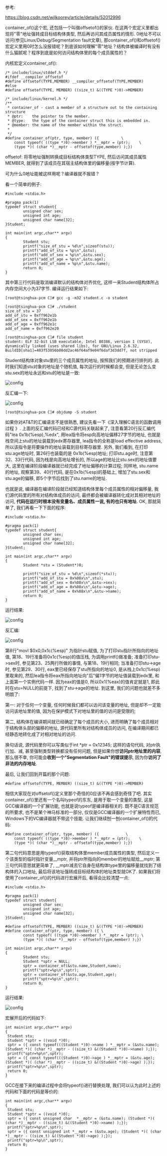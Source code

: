 参考: 

https://blog.csdn.net/wjlkoorey/article/details/52012996

container\_of()这个宏, 还包括一个叫做offsetof()的家伙. 在这两个宏定义里都出现将"零"地址强转成目标结构体类型, 然后再访问其成员属性的情形. 0地址不可以访问(参见Linux/Debug/Segmentation fault文章), 那container\_of()和offsetof()宏定义里用0时怎么没报错呢？到底该如何理解"零"地址？结构体被编译时有没有什么猫腻呢？程序到底是如何访问结构体里的每个成员属性的？

内核宏定义container\_of(): 

```
/* include/linux/stddef.h */
#ifdef __compiler_offsetof
#define offsetof(TYPE,MEMBER) __compiler_offsetof(TYPE,MEMBER)
#else
#define offsetof(TYPE, MEMBER) ((size_t) &((TYPE *)0)->MEMBER)

/* include/linux/kernel.h */
/**                                                          
 * container_of - cast a member of a structure out to the containing structure
 * @ptr:    the pointer to the member.
 * @type:   the type of the container struct this is embedded in.
 * @member: the name of the member within the struct.
 *  
 */ 
#define container_of(ptr, type, member) ({          \
    const typeof( ((type *)0)->member ) *__mptr = (ptr);    \
    (type *)( (char *)__mptr - offsetof(type,member) );})
```

offsetof: 将零地址强制转换成目标结构体类型TYPE, 然后访问其成员属性MEMBER, 就得到了该成员在其宿主结构体里的偏移量(按字节计算). 

可为什么0地址能被这样用呢？编译器就不报错？

看一个简单的例子: 

```
#include <stdio.h>

#pragma pack(1)
typedef struct student{
        unsigned char sex;
        unsigned int age;
        unsigned char name[32];
}Student;

int main(int argc,char** argv)
{
        Student stu;
        printf("size_of_stu = %d\n",sizeof(stu));
        printf("add_of_stu = %p\n",&stu);
        printf("add_of_sex = %p\n",&stu.sex);
        printf("add_of_age = %p\n",&stu.age);
        printf("add_of_name = %p\n",&stu.name);
        return 0;
}
```

其中第三行代码是取消编译默认的结构体对齐优化, 这样一来Student结构体所占内存空间大小为37字节. 编译运行结果如下: 

```
[root@tsinghua-pcm C]# gcc -g -m32 student.c -o student

[root@tsinghua-pcm C]# ./student 
size_of_stu = 37
add_of_stu = 0xff962e1b
add_of_sex = 0xff962e1b
add_of_age = 0xff962e1c
add_of_name = 0xff962e20

[root@tsinghua-pcm C]# file student
student: ELF 32-bit LSB executable, Intel 80386, version 1 (SYSV), dynamically linked (uses shared libs), for GNU/Linux 2.6.32, BuildID[sha1]=403f53056b00dd2ac46f64af9e04f6daf3d3dd7f, not stripped
```

Student结构体对象stu里的三个成员属性的地址, 按照我们的预期进行排列的. 此时我们知道stu对象的地址是个随机值, 每次运行的时候都会变, 但是无论怎么变stu.sex的地址永远和stu的地址是一致: 

![config](images/12.png)

反汇编一下: 

![config](images/13.png)

```
[root@tsinghua-pcm C]# objdump -S student
```

如果你对AT&T的汇编语言不是很熟悉, 建议先看一下《深入理解C语言的函数调用过程 》. 上面的反汇编代码已经和C源代码关联起来了, 注意看第20行反汇编代码"lea    0x1b(%esp),%edx", 用lea指令将esp向高地址偏移27字节的地址, 也就是栈空间上stu的地址装载到edx寄存器里, lea指令的全称是load effective address, 所以该指令是将要操作的地址装载到目标寄存器里. 另外, 我们看到, 在打印stu.age地址时, 第26行也装载的是 0x1b(%esp)地址; 打印stu.age时, 注意第32、33行代码, 因为栈是向高地址增长的, 所以age的地址比stu.sex的地址值要大, 这里在编译阶段编译器就已经完成了地址偏移的计算过程; 同样地, stu.name的地址, 观察第39、40行代码, 是在0x1b(%esp)的基础上, 增加了stu.sex和stu.age的偏移, 即5个字节后找到了stu.name的地址. 

也就是说, 编译器在编译阶段就已经知道结构体里每个成员属性的相对偏移量, 我们源代码里的所有对结构体成员的访问, 最终都会被编译器转化成对其相对地址的访问, **代码在运行时根本没有变量名、成员属性一说, 有的也只有地址**. OK, 那就简单了, 我们再看一下下面的程序: 

```
#include <stdio.h>

#pragma pack(1)
typedef struct student{
        unsigned char sex;
        unsigned int age;
        unsigned char name[32];
}Student;

int main(int argc,char** argv)
{
        Student *stu = (Student*)0;

        printf("size_of_stu = %d\n",sizeof(*stu));
        printf("add_of_stu = 0x%08x\n",stu);
        printf("add_of_sex = 0x%08x\n",&stu->sex);
        printf("add_of_age = 0x%08x\n",&stu->age);
        printf("add_of_name = 0x%08x\n",&stu->name);
        return 0;
}
```

运行结果: 

![config](images/14.png)

反汇编: 

![config](images/15.png)

第8行"movl   $0x0,0x1c(%esp)" 为指针stu赋值, 为了打印stu指针所指向的地址值, 第18、19行准备将0x1c(%esp)的值压栈, 为调用printf()做准备; 准备打印stu->sex时, 参见第23、25两行所做的事情, 与第18、19行相同; 当准备打印stu->age时, 参见第29、30行, eax里已经保存了stu所指向的地址0, 是从栈上0x1c(%esp)里取来的, 然后lea指令将eax所指向地址向"后"偏1字节的地址值装载到edx里, 和上面第一个实例代码一样. 因为eax的值是0, 所以0x1(%eax)的值肯定就是1, 即此时在stu=NULL的前提下, 找到了stu->age的地址. 到这里, 我们的问题也就差不多明朗了: 
   
第一: 对于任何一个变量, 任何时候我们都可以访问该变量的地址, 但是却不一定能访问该地址里的值, 因为在保护模式下对地址里的值的访问是受限的; 

第二, 结构体在编译期间就已经确定了每个成员的大小, 进而明确了每个成员相对于结构体头部的偏移的地址, 源代码里所有对结构体成员的访问, 在编译期间都已经静态地转化成了对相对地址的访问. 
   
换句话说, 源代码里你可以写类似于int \*ptr = 0x12345; 这样的语句代码, 对ptr执行加、减, 甚至强制类型转换都没有任何问题, 但是如果你想**访问ptr地址里的内容**, 那么很不幸, 你可能会**收到一个"Segmentation Fault"的错误提示**, 因为你**访问了非法的内存地址**. 

最后, 让我们回到开篇的那个问题: 

```
#define offsetof(TYPE, MEMBER) ((size_t) &((TYPE *)0)->MEMBER)
```

相信大家现在对offsetof()定义里那个奇怪的0应该不再会感到奇怪了吧. 其实container\_of()里还有一个名叫typeof的东东, 是用于取一个变量的类型, 这是GCC编译器的一个扩展功能, 也就是说typeof是编译器相关的. 既不是C语言规范的所要求, 也不是某个神马标准的一部分, 仅仅是GCC编译器的一个扩展特性而已, Windows下的VC编译器就不带这个技能. 让我们继续刨一刨container\_of()的代码: 

```
#define container_of(ptr, type, member) ({            \
    const typeof( ((type *)0)->member ) *__mptr = (ptr);    \
    (type *)( (char *)__mptr - offsetof(type,member) );})
```

第二句代码意思是用typeof()获取结构体里member成员属性的类型, 然后定义一个该类型的临时指针变量\_\_mptr, 并将ptr所指向的member的地址赋给\_\_mptr; 第三句代码意思就更简单了, \_\_mptr减去它自身在结构体type里的偏移量就找到了结构体的入口地址, 最后将该地址强转成目标结构体的地址类型就OK了. 如果我们将使用了container\_of()的代码进行宏展开后, 看得会比较清楚一点: 

```
#include <stdio.h>

#pragma pack(1)
typedef struct student{
        unsigned char sex;
        unsigned int age;
        unsigned char name[32];
}Student;

#define offsetof(TYPE, MEMBER) ((size_t) &((TYPE *)0)->MEMBER)
#define container_of(ptr, type, member) ({ \
        const typeof( ((type *)0)->member ) *__mptr = (ptr); \
        (type *)( (char *)__mptr - offsetof(type,member) );})

int main(int argc,char** argv)
{
        Student stu;
        Student *sptr = NULL;
        sptr = container_of(&stu.name,Student,name);
        printf("sptr=%p\n",sptr);
        sptr = container_of(&stu.age,Student,age);
        printf("sptr=%p\n",sptr);
        return 0;
}
```

运行结果: 

![config](images/16.png)

宏展开后的代码如下: 

```
int main(int argc,char** argv)
{
 Student stu;
 Student *sptr = ((void *)0);
 sptr = ({ const typeof(((Student *)0)->name ) *__mptr = (&stu.name); (Student *)( (char *)__mptr - ((size_t) &((Student *)0)->name) );});
 printf("sptr=%p\n",sptr);
 sptr = ({ const typeof(((Student *)0)->age ) *__mptr = (&stu.age); (Student *)( (char *)__mptr - ((size_t) &((Student *)0)->age) );});
 printf("sptr=%p\n",sptr);
 return 0;
}
```

GCC在接下来的编译过程中会将typeof()进行替换处理, 我们可以认为此时上述的代码和下面的代码是等价的: 

```
int main(int argc,char** argv)
{
 Student stu;
 Student *sptr = ((void *)0);
 sptr = ({ const unsigned char  *__mptr = (&stu.name); (Student *)( (char *)__mptr - ((size_t) &((Student *)0)->name) );});
 printf("sptr=%p\n",sptr);
 sptr = ({ const unsigned int *__mptr = (&stu.age); (Student *)( (char *)__mptr - ((size_t) &((Student *)0)->age) );});
 printf("sptr=%p\n",sptr);
 return 0;
}
```